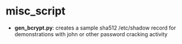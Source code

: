 # misc_script
  - **gen_bcrypt.py**: creates a sample sha512 /etc/shadow record for demonstrations with john or other password cracking activity 
